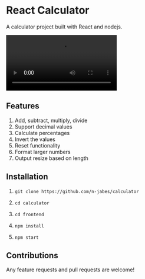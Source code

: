 # React Calculator

A calculator project built with React and nodejs.

![Calculator Screenshot](../calc.gif.mp4)

## Features

1. Add, subtract, multiply, divide
2. Support decimal values
3. Calculate percentages
4. Invert the values
5. Reset functionality
6. Format larger numbers
7. Output resize based on length

## Installation

1. `git clone https://github.com/n-jabes/calculator`

2. `cd calculator`

3. `cd frontend`

4. `npm install`

5. `npm start`

## Contributions

Any feature requests and pull requests are welcome!

